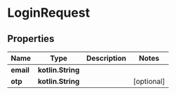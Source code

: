 
# LoginRequest

## Properties
Name | Type | Description | Notes
------------ | ------------- | ------------- | -------------
**email** | **kotlin.String** |  | 
**otp** | **kotlin.String** |  |  [optional]



